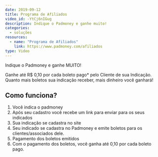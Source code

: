 ```yaml
---
date: 2019-09-12
title: Programa de Afiliados
video_id: -YtCj6nIGug
description: Indique o Padmoney e ganhe muito!
categories:
  - soluções
resources:
  - name: "Programa de Afiliados"
    link: https://www.padmoney.com/afiliados
type: Video
---
```


Indique o Padmoney e ganhe MUITO!

Ganhe até R$ 0,10 por cada boleto pago* pelo Cliente de sua Indicação. Quanto mais boletos sua indicação receber, mais dinheiro você ganhará!

## Como funciona?

1. Você indica o padmoney
2. Após seu cadastro você recebe um link para enviar para os seus indicados
3. Sua indicação se cadastra no site
4. Seu indicado se cadastra no Padmoney e emite boletos para os clientes/associados dele.
5. Pagamento dos boletos emitidos
6. Com o pagamento dos boletos, você ganha até 0,10 por cada boleto pago.
